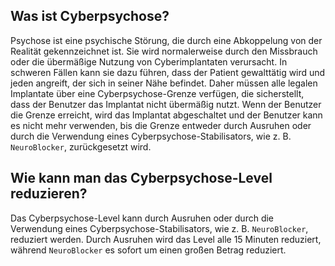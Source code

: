 ## Was ist Cyberpsychose?

Psychose ist eine psychische Störung, die durch eine Abkoppelung von der Realität gekennzeichnet ist. Sie wird normalerweise durch den Missbrauch oder die übermäßige Nutzung von Cyberimplantaten verursacht. In schweren Fällen kann sie dazu führen, dass der Patient gewalttätig wird und jeden angreift, der sich in seiner Nähe befindet. Daher müssen alle legalen Implantate über eine Cyberpsychose-Grenze verfügen, die sicherstellt, dass der Benutzer das Implantat nicht übermäßig nutzt. Wenn der Benutzer die Grenze erreicht, wird das Implantat abgeschaltet und der Benutzer kann es nicht mehr verwenden, bis die Grenze entweder durch Ausruhen oder durch die Verwendung eines Cyberpsychose-Stabilisators, wie z. B. `NeuroBlocker`, zurückgesetzt wird.

## Wie kann man das Cyberpsychose-Level reduzieren?

Das Cyberpsychose-Level kann durch Ausruhen oder durch die Verwendung eines Cyberpsychose-Stabilisators, wie z. B. `NeuroBlocker`, reduziert werden. Durch Ausruhen wird das Level alle 15 Minuten reduziert, während `NeuroBlocker` es sofort um einen großen Betrag reduziert.
